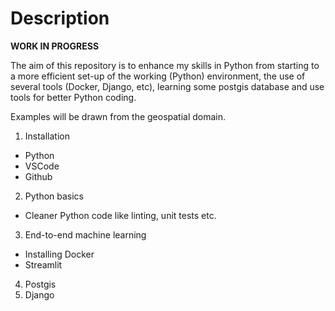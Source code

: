 # Description

**WORK IN PROGRESS**

The aim of this repository is to enhance my skills in Python from starting to a more efficient set-up of the working (Python) environment, the use of several tools (Docker, Django, etc), learning some postgis database and use tools for better Python coding. 

Examples will be drawn from the geospatial domain. 

1. Installation
- Python
- VSCode
- Github 
2. Python basics
- Cleaner Python code like linting, unit tests etc.
3. End-to-end machine learning
  - Installing Docker
  - Streamlit
4. Postgis
5. Django
